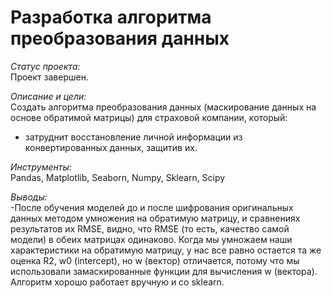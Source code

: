 # Разработка алгоритма преобразования данных

*Статус проекта:*  
Проект завершен.

*Описание и цели:*  
Создать алгоритма преобразования данных (маскирование данных на основе обратимой матрицы) для страховой компании, который:
- затруднит восстановление личной информации из конвертированных данных, защитив их.

*Инструменты:*  
Pandas, Matplotlib, Seaborn, Numpy, Sklearn, Scipy

*Выводы:*  
-После обучения моделей до и после шифрования оригинальных данных методом умножения на обратимую матрицу, и сравнениях результатов их RMSE, видно, что RMSE (то есть, качество самой модели) в обеих матрицах одинаково.  Когда мы умножаем наши характеристики на обратимую матрицу, у нас все равно остается та же оценка R2, w0 (intercept), но w (вектор) отличается, потому что мы использовали замаскированные функции для вычисления w (вектора). Алгоритм хорошо работает вручную и со sklearn.

